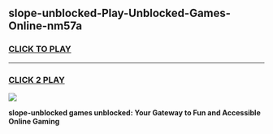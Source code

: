 
## slope-unblocked-Play-Unblocked-Games-Online-nm57a
<h3>
<a href="https://premium76.site?title=slope-unblocked&ref=25A">CLICK TO PLAY</a></h3>
<hr>

<h3>
<a href="https://premium76.site?title=slope-unblocked&ref=25A">CLICK 2 PLAY</a>
  
</h3>

<a href="https://premium76.site?title=slope-unblocked&ref=25A"><img src="https://clearcache.store/games.png"></a>


**slope-unblocked games unblocked: Your Gateway to Fun and Accessible Online Gaming**
